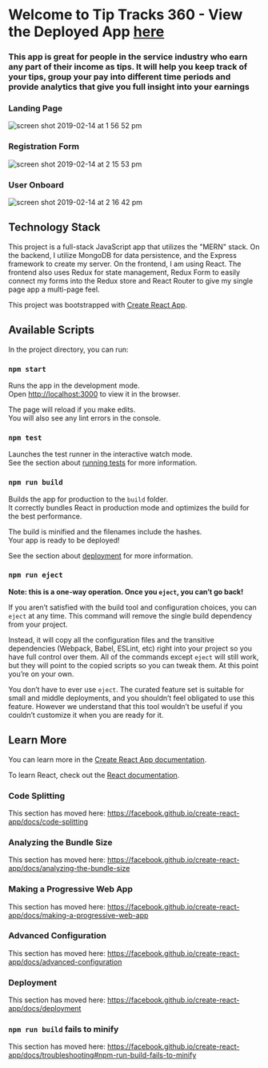 # Welcome to Tip Tracks 360 - View the Deployed App [here](https://tips-app-client.herokuapp.com/)
### This app is great for people in the service industry who earn any part of their income as tips. It will help you keep track of your tips, group your pay into different time periods and provide analytics that give you full insight into your earnings

### Landing Page
![screen shot 2019-02-14 at 1 56 52 pm](https://user-images.githubusercontent.com/34561773/52879107-638cba80-312c-11e9-97ba-2b67887b8a58.png)

### Registration Form
![screen shot 2019-02-14 at 2 15 53 pm](https://user-images.githubusercontent.com/34561773/52879311-cda55f80-312c-11e9-9a70-30ffe1cfc352.png)

### User Onboard
![screen shot 2019-02-14 at 2 16 42 pm](https://user-images.githubusercontent.com/34561773/52879371-fa597700-312c-11e9-9051-adc474f2976e.png)



## Technology Stack
This project is a full-stack JavaScript app that utilizes the "MERN" stack. On the backend, I utilize MongoDB for data 
persistence, and the Express framework to create my server. On the frontend, I am using React. The frontend also uses
Redux for state management, Redux Form to easily connect my forms into the Redux store and React Router to give my single page
app a multi-page feel.

This project was bootstrapped with [Create React App](https://github.com/facebook/create-react-app).

## Available Scripts

In the project directory, you can run:

### `npm start`

Runs the app in the development mode.<br>
Open [http://localhost:3000](http://localhost:3000) to view it in the browser.

The page will reload if you make edits.<br>
You will also see any lint errors in the console.

### `npm test`

Launches the test runner in the interactive watch mode.<br>
See the section about [running tests](https://facebook.github.io/create-react-app/docs/running-tests) for more information.

### `npm run build`

Builds the app for production to the `build` folder.<br>
It correctly bundles React in production mode and optimizes the build for the best performance.

The build is minified and the filenames include the hashes.<br>
Your app is ready to be deployed!

See the section about [deployment](https://facebook.github.io/create-react-app/docs/deployment) for more information.

### `npm run eject`

**Note: this is a one-way operation. Once you `eject`, you can’t go back!**

If you aren’t satisfied with the build tool and configuration choices, you can `eject` at any time. This command will remove the single build dependency from your project.

Instead, it will copy all the configuration files and the transitive dependencies (Webpack, Babel, ESLint, etc) right into your project so you have full control over them. All of the commands except `eject` will still work, but they will point to the copied scripts so you can tweak them. At this point you’re on your own.

You don’t have to ever use `eject`. The curated feature set is suitable for small and middle deployments, and you shouldn’t feel obligated to use this feature. However we understand that this tool wouldn’t be useful if you couldn’t customize it when you are ready for it.

## Learn More

You can learn more in the [Create React App documentation](https://facebook.github.io/create-react-app/docs/getting-started).

To learn React, check out the [React documentation](https://reactjs.org/).

### Code Splitting

This section has moved here: https://facebook.github.io/create-react-app/docs/code-splitting

### Analyzing the Bundle Size

This section has moved here: https://facebook.github.io/create-react-app/docs/analyzing-the-bundle-size

### Making a Progressive Web App

This section has moved here: https://facebook.github.io/create-react-app/docs/making-a-progressive-web-app

### Advanced Configuration

This section has moved here: https://facebook.github.io/create-react-app/docs/advanced-configuration

### Deployment

This section has moved here: https://facebook.github.io/create-react-app/docs/deployment

### `npm run build` fails to minify

This section has moved here: https://facebook.github.io/create-react-app/docs/troubleshooting#npm-run-build-fails-to-minify
